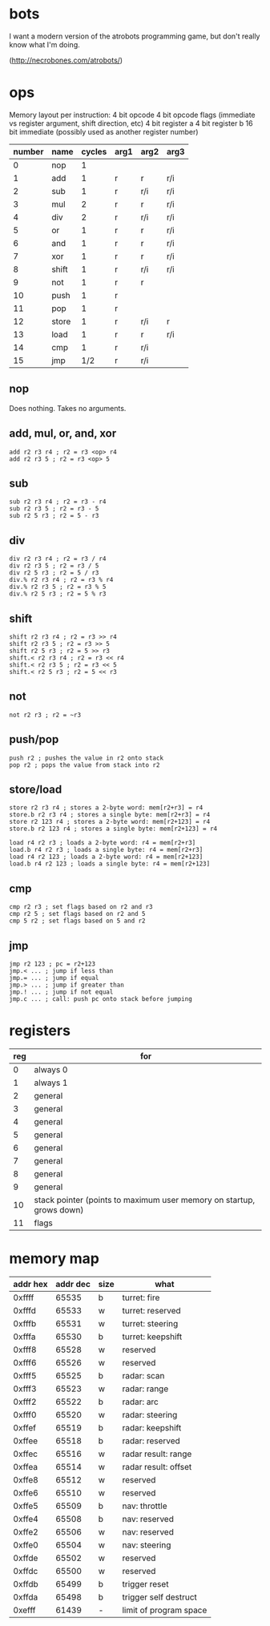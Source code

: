 # bots


I want a modern version of the atrobots programming game, but don't really know what I'm doing.

(http://necrobones.com/atrobots/)

# ops

Memory layout per instruction:
4 bit opcode
4 bit opcode flags (immediate vs register argument, shift direction, etc)
4 bit register a
4 bit register b
16 bit immediate (possibly used as another register number)

number | name | cycles | arg1 | arg2 | arg3
-------|------|--------|------|------|-----
0      | nop  | 1
1      | add  | 1      | r    | r    | r/i
2      | sub  | 1      | r    | r/i  | r/i
3      | mul |2| r | r | r/i
4      | div |2| r | r/i | r/i
5      | or |1| r | r | r/i
6      | and |1| r | r | r/i
7      | xor |1| r | r | r/i
8      | shift |1| r | r/i | r/i
9      | not |1| r | r
10     | push |1| r
11     | pop |1| r
12     | store |1| r | r/i | r
13     | load |1| r | r | r/i
14     | cmp |1| r | r/i
15     | jmp |1/2| r | r/i

## nop

Does nothing. Takes no arguments.

## add, mul, or, and, xor

    add r2 r3 r4 ; r2 = r3 <op> r4
    add r2 r3 5 ; r2 = r3 <op> 5

## sub

    sub r2 r3 r4 ; r2 = r3 - r4
    sub r2 r3 5 ; r2 = r3 - 5
    sub r2 5 r3 ; r2 = 5 - r3

## div

    div r2 r3 r4 ; r2 = r3 / r4
    div r2 r3 5 ; r2 = r3 / 5
    div r2 5 r3 ; r2 = 5 / r3
    div.% r2 r3 r4 ; r2 = r3 % r4
    div.% r2 r3 5 ; r2 = r3 % 5
    div.% r2 5 r3 ; r2 = 5 % r3

## shift

    shift r2 r3 r4 ; r2 = r3 >> r4
    shift r2 r3 5 ; r2 = r3 >> 5
    shift r2 5 r3 ; r2 = 5 >> r3
    shift.< r2 r3 r4 ; r2 = r3 << r4
    shift.< r2 r3 5 ; r2 = r3 << 5
    shift.< r2 5 r3 ; r2 = 5 << r3

## not

    not r2 r3 ; r2 = ~r3

## push/pop

    push r2 ; pushes the value in r2 onto stack
    pop r2 ; pops the value from stack into r2

## store/load

    store r2 r3 r4 ; stores a 2-byte word: mem[r2+r3] = r4
    store.b r2 r3 r4 ; stores a single byte: mem[r2+r3] = r4
    store r2 123 r4 ; stores a 2-byte word: mem[r2+123] = r4
    store.b r2 123 r4 ; stores a single byte: mem[r2+123] = r4

    load r4 r2 r3 ; loads a 2-byte word: r4 = mem[r2+r3]
    load.b r4 r2 r3 ; loads a single byte: r4 = mem[r2+r3]
    load r4 r2 123 ; loads a 2-byte word: r4 = mem[r2+123]
    load.b r4 r2 123 ; loads a single byte: r4 = mem[r2+123]

## cmp

    cmp r2 r3 ; set flags based on r2 and r3
    cmp r2 5 ; set flags based on r2 and 5
    cmp 5 r2 ; set flags based on 5 and r2

## jmp
    
    jmp r2 123 ; pc = r2+123
    jmp.< ... ; jump if less than
    jmp.= ... ; jump if equal
    jmp.> ... ; jump if greater than
    jmp.! ... ; jump if not equal
    jmp.c ... ; call: push pc onto stack before jumping

# registers

reg | for
----|----
0 | always 0
1 | always 1
2 | general
3 | general
4 | general
5 | general
6 | general
7 | general
8 | general
9 | general
10 | stack pointer (points to maximum user memory on startup, grows down)
11 | flags

# memory map

addr hex | addr dec | size | what
---------|----------|------|-----
0xffff | 65535 | b | turret: fire
0xfffd | 65533 | w | turret: reserved
0xfffb | 65531 | w | turret: steering
0xfffa | 65530 | b | turret: keepshift
0xfff8 | 65528 | w | reserved
0xfff6 | 65526 | w | reserved
0xfff5 | 65525 | b | radar: scan
0xfff3 | 65523 | w | radar: range
0xfff2 | 65522 | b | radar: arc
0xfff0 | 65520 | w | radar: steering
0xffef | 65519 | b | radar: keepshift
0xffee | 65518 | b | radar: reserved
0xffec | 65516 | w | radar result: range
0xffea | 65514 | w | radar result: offset
0xffe8 | 65512 | w | reserved
0xffe6 | 65510 | w | reserved
0xffe5 | 65509 | b | nav: throttle
0xffe4 | 65508 | b | nav: reserved
0xffe2 | 65506 | w | nav: reserved
0xffe0 | 65504 | w | nav: steering
0xffde | 65502 | w | reserved
0xffdc | 65500 | w | reserved
0xffdb | 65499 | b | trigger reset
0xffda | 65498 | b | trigger self destruct
0xefff | 61439 | - | limit of program space
